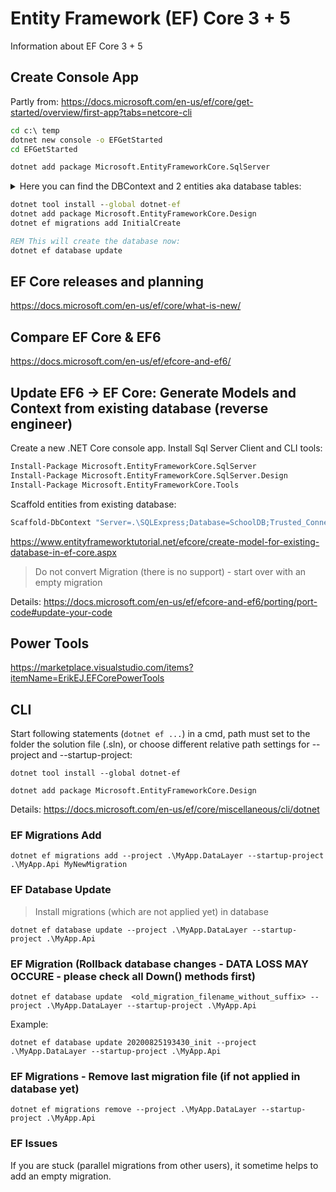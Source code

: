 # Entity Framework (EF) Core 3 + 5

Information about EF Core 3 + 5

## Create Console App

Partly from: https://docs.microsoft.com/en-us/ef/core/get-started/overview/first-app?tabs=netcore-cli

```cmd
cd c:\ temp
dotnet new console -o EFGetStarted
cd EFGetStarted

dotnet add package Microsoft.EntityFrameworkCore.SqlServer
```

<details>
  <summary>Here you can find the DBContext and 2 entities aka database tables:</summary>

```cs
    public class BloggingContext : DbContext
    {
        public DbSet<Blog> Blogs { get; set; }
        public DbSet<Post> Posts { get; set; }

        protected override void OnConfiguring(DbContextOptionsBuilder options)
            => options.UseSqlServer("Data Source=(localdb)\\MSSQLLocalDB;Initial Catalog=BloggingEF5_Test01");
    }

    public class Blog
    {
        public int BlogId { get; set; }
        public string Url { get; set; }

        public List<Post> Posts { get; } = new List<Post>();
    }

    public class Post
    {
        public int PostId { get; set; }
        public string Title { get; set; }
        public string Content { get; set; }

        public int BlogId { get; set; }
        public Blog Blog { get; set; }
    }
```

</details>

```cmd
dotnet tool install --global dotnet-ef
dotnet add package Microsoft.EntityFrameworkCore.Design
dotnet ef migrations add InitialCreate

REM This will create the database now:
dotnet ef database update
```

## EF Core releases and planning

https://docs.microsoft.com/en-us/ef/core/what-is-new/

## Compare EF Core & EF6

https://docs.microsoft.com/en-us/ef/efcore-and-ef6/

## Update EF6 -> EF Core: Generate Models and Context from existing database (reverse engineer)

Create a new .NET Core console app. Install Sql Server Client and CLI tools:

```cmd
Install-Package Microsoft.EntityFrameworkCore.SqlServer
Install-Package Microsoft.EntityFrameworkCore.SqlServer.Design
Install-Package Microsoft.EntityFrameworkCore.Tools
```

Scaffold entities from existing database:

```cmd
Scaffold-DbContext "Server=.\SQLExpress;Database=SchoolDB;Trusted_Connection=True;" Microsoft.EntityFrameworkCore.SqlServer -OutputDir Models
```

https://www.entityframeworktutorial.net/efcore/create-model-for-existing-database-in-ef-core.aspx

> Do not convert Migration (there is no support) - start over with an empty migration

Details: https://docs.microsoft.com/en-us/ef/efcore-and-ef6/porting/port-code#update-your-code

## Power Tools

https://marketplace.visualstudio.com/items?itemName=ErikEJ.EFCorePowerTools

## CLI

Start following statements (`dotnet ef ...`) in a cmd, path must set to the folder the solution file (.sln), or choose different relative path settings for --project and --startup-project:

`dotnet tool install --global dotnet-ef`

`dotnet add package Microsoft.EntityFrameworkCore.Design`

Details: https://docs.microsoft.com/en-us/ef/core/miscellaneous/cli/dotnet

### EF Migrations Add

`dotnet ef migrations add --project .\MyApp.DataLayer --startup-project .\MyApp.Api MyNewMigration`

### EF Database Update

> Install migrations (which are not applied yet) in database

`dotnet ef database update --project .\MyApp.DataLayer --startup-project .\MyApp.Api`

### EF Migration (Rollback database changes - DATA LOSS MAY OCCURE - please check all Down() methods first)

`dotnet ef database update  <old_migration_filename_without_suffix> --project .\MyApp.DataLayer --startup-project .\MyApp.Api`

Example:

`dotnet ef database update 20200825193430_init --project .\MyApp.DataLayer --startup-project .\MyApp.Api`

### EF Migrations - Remove last migration file (if not applied in database yet)

`dotnet ef migrations remove --project .\MyApp.DataLayer --startup-project .\MyApp.Api`

### EF Issues

If you are stuck (parallel migrations from other users), it sometime helps to add an empty migration.
